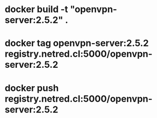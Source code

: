 #
# docker build -t "openvpn-server:2.5.2" .
# docker tag openvpn-server:2.5.2 registry.netred.cl:5000/openvpn-server:2.5.2
# docker push registry.netred.cl:5000/openvpn-server:2.5.2
#
#

